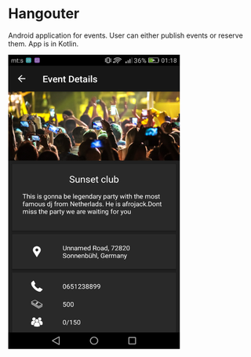 # Hangouter
Android application for events. 
User can either publish events or reserve them. App is in Kotlin.

<img src="images/pic.png" width="350" height="600">

